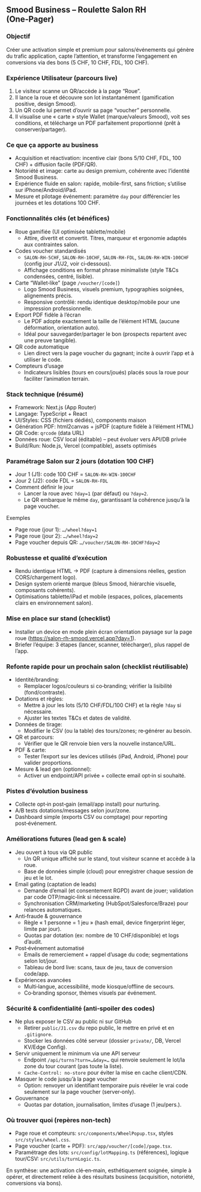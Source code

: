 ## Smood Business – Roulette Salon RH (One‑Pager)

### Objectif
Créer une activation simple et premium pour salons/événements qui génère du trafic application, capte l’attention, et transforme l’engagement en conversions via des bons (5 CHF, 10 CHF, FDL, 100 CHF).

### Expérience Utilisateur (parcours live)
1. Le visiteur scanne un QR/accède à la page “Roue”.
2. Il lance la roue et découvre son lot instantanément (gamification positive, design Smood).
3. Un QR code lui permet d’ouvrir sa page “voucher” personnelle.
4. Il visualise une « carte » style Wallet (marque/valeurs Smood), voit ses conditions, et télécharge un PDF parfaitement proportionné (prêt à conserver/partager).

### Ce que ça apporte au business
- Acquisition et réactivation: incentive clair (bons 5/10 CHF, FDL, 100 CHF) + diffusion facile (PDF/QR).
- Notoriété et image: carte au design premium, cohérente avec l’identité Smood Business.
- Expérience fluide en salon: rapide, mobile-first, sans friction; s’utilise sur iPhone/Android/iPad.
- Mesure et pilotage événement: paramètre `day` pour différencier les journées et les dotations 100 CHF.

### Fonctionnalités clés (et bénéfices)
- Roue gamifiée (UI optimisée tablette/mobile)
  - Attire, divertit et convertit. Titres, marqueur et ergonomie adaptés aux contraintes salon.
- Codes voucher standardisés
  - `SALON-RH-5CHF`, `SALON-RH-10CHF`, `SALON-RH-FDL`, `SALON-RH-WIN-100CHF` (config jour J1/J2, voir ci‑dessous).
  - Affichage conditions en format phrase minimaliste (style T&Cs condensées, centré, lisible).
- Carte “Wallet‑like” (page `/voucher/[code]`)
  - Logo Smood Business, visuels premium, typographies soignées, alignements précis.
  - Responsive contrôlé: rendu identique desktop/mobile pour une impression professionnelle.
- Export PDF fidèle à l’écran
  - Le PDF adopte exactement la taille de l’élément HTML (aucune déformation, orientation auto).
  - Idéal pour sauvegarder/partager le bon (prospects repartent avec une preuve tangible).
- QR code automatique
  - Lien direct vers la page voucher du gagnant; incite à ouvrir l’app et à utiliser le code.
- Compteurs d’usage
  - Indicateurs lisibles (tours en cours/joués) placés sous la roue pour faciliter l’animation terrain.

### Stack technique (résumé)
- Framework: Next.js (App Router)
- Langage: TypeScript + React
- UI/Styles: CSS (fichiers dédiés), components maison
- Génération PDF: html2canvas + jsPDF (capture fidèle à l’élément HTML)
- QR Code: `qrcode` (data URL)
- Données roue: CSV local (éditable) – peut évoluer vers API/DB privée
- Build/Run: Node.js, Vercel (compatible), assets optimisés

### Paramétrage Salon sur 2 jours (dotation 100 CHF)
- Jour 1 (J1): code 100 CHF = `SALON-RH-WIN-100CHF`
- Jour 2 (J2): code FDL = `SALON-RH-FDL`
- Comment définir le jour
  - Lancer la roue avec `?day=1` (par défaut) ou `?day=2`.
  - Le QR embarque le même `day`, garantissant la cohérence jusqu’à la page voucher.

Exemples
- Page roue (jour 1): `…/wheel?day=1`
- Page roue (jour 2): `…/wheel?day=2`
- Page voucher depuis QR: `…/voucher/SALON-RH-10CHF?day=2`

### Robustesse et qualité d’exécution
- Rendu identique HTML → PDF (capture à dimensions réelles, gestion CORS/chargement logo).
- Design system orienté marque (bleus Smood, hiérarchie visuelle, composants cohérents).
- Optimisations tablette/iPad et mobile (espaces, polices, placements clairs en environnement salon).

### Mise en place sur stand (checklist)
- Installer un device en mode plein écran orientation paysage sur la page roue (https://salon-rh-smood.vercel.app?day=1).
- Briefer l’équipe: 3 étapes (lancer, scanner, télécharger), plus rappel de l’app.

### Refonte rapide pour un prochain salon (checklist réutilisable)
- Identité/branding:
  - Remplacer logos/couleurs si co‑branding; vérifier la lisibilité (fond/contraste).
- Dotations et règles:
  - Mettre à jour les lots (5/10 CHF/FDL/100 CHF) et la règle `?day` si nécessaire.
  - Ajuster les textes T&Cs et dates de validité.
- Données de tirage:
  - Modifier le CSV (ou la table) des tours/zones; re‑générer au besoin.
- QR et parcours:
  - Vérifier que le QR renvoie bien vers la nouvelle instance/URL.
- PDF & carte:
  - Tester l’export sur les devices utilisés (iPad, Android, iPhone) pour valider proportions.
- Mesure & lead gen (optionnel):
  - Activer un endpoint/API privée + collecte email opt‑in si souhaité.

### Pistes d’évolution business
- Collecte opt‑in post‑gain (email/app install) pour nurturing.
- A/B tests dotations/messages selon jour/zone.
- Dashboard simple (exports CSV ou comptage) pour reporting post‑événement.

### Améliorations futures (lead gen & scale)
- Jeu ouvert à tous via QR public
  - Un QR unique affiché sur le stand, tout visiteur scanne et accède à la roue.
  - Base de données simple (cloud) pour enregistrer chaque session de jeu et le lot.
- Email gating (captation de leads)
  - Demande d’email (et consentement RGPD) avant de jouer; validation par code OTP/magic‑link si nécessaire.
  - Synchronisation CRM/marketing (HubSpot/Salesforce/Braze) pour relances automatiques.
- Anti‑fraude & gouvernance
  - Règle « 1 personne = 1 jeu » (hash email, device fingerprint léger, limite par jour).
  - Quotas par dotation (ex: nombre de 10 CHF/disponible) et logs d’audit.
- Post‑événement automatisé
  - Emails de remerciement + rappel d’usage du code; segmentations selon lot/jour.
  - Tableau de bord live: scans, taux de jeu, taux de conversion code/app.
- Expériences avancées
  - Multi‑langue, accessibilité, mode kiosque/offline de secours.
  - Co‑branding sponsor, thèmes visuels par événement.

### Sécurité & confidentialité (anti‑spoiler des codes)
- Ne plus exposer le CSV au public ni sur GitHub
  - Retirer `public/J1.csv` du repo public, le mettre en privé et en `.gitignore`.
  - Stocker les données côté serveur (dossier `private/`, DB, Vercel KV/Edge Config).
- Servir uniquement le minimum via une API serveur
  - Endpoint `/api/turns?turn=…&day=…` qui renvoie seulement le lot/la zone du tour courant (pas toute la liste).
  - `Cache-Control: no-store` pour éviter la mise en cache client/CDN.
- Masquer le code jusqu’à la page voucher
  - Option: renvoyer un identifiant temporaire puis révéler le vrai code seulement sur la page voucher (server‑only).
- Gouvernance
  - Quotas par dotation, journalisation, limites d’usage (1 jeu/pers.).

### Où trouver quoi (repères non‑tech)
- Page roue et compteurs: `src/components/WheelPopup.tsx`, styles `src/styles/wheel.css`.
- Page voucher (carte + PDF): `src/app/voucher/[code]/page.tsx`.
- Paramétrage des lots: `src/config/lotMapping.ts` (références), logique tour/CSV: `src/utils/turnLogic.ts`.

En synthèse: une activation clé‑en‑main, esthétiquement soignée, simple à opérer, et directement reliée à des résultats business (acquisition, notoriété, conversions via bons).


